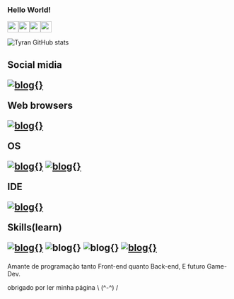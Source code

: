 
### Hello World!
<div id="icons">
    <img src="https://cdn.jsdelivr.net/gh/devicons/devicon/icons/html5/html5-plain-wordmark.svg" width="25" height="25"/>
    <img src="https://cdn.jsdelivr.net/gh/devicons/devicon/icons/css3/css3-plain-wordmark.svg" width="25" height="25"/>
    <img src="https://cdn.jsdelivr.net/gh/devicons/devicon/icons/java/java-original.svg" width="25" height="25"/>
    <img src="https://cdn.jsdelivr.net/gh/devicons/devicon/icons/python/python-original.svg" width="25" height="25"/>
</div>
<style>
    #icons{
        display: flex;
    }
</style>



![Tyran GitHub stats](https://github-readme-stats.vercel.app/api?username=Tyran15&show_icons=true&theme=tokyonight)          

<h2>
Social midia 

[![blog{}](https://img.shields.io/badge/Reddit-FF4500?style=for-the-badge&logo=reddit&logoColor=white)](https://www.reddit.com/user/Mateus_henri)

Web browsers

[![blog{}](https://img.shields.io/badge/Firefox_Browser-FF7139?style=for-the-badge&logo=Firefox-Browser&logoColor=white)](https://www.mozilla.org/pt-BR/firefox/new/)

OS

[![blog{}](https://img.shields.io/badge/manjaro-35BF5C?style=for-the-badge&logo=manjaro&logoColor=white)](https://manjaro.org/)
[![blog{}](https://img.shields.io/badge/Windows-0078D6?style=for-the-badge&logo=windows&logoColor=white)](https://www.microsoft.com/pt-br/software-download/windows10ISO)

IDE

[![blog{}](https://img.shields.io/badge/Visual_Studio_Code-0078D4?style=for-the-badge&logo=visual%20studio%20code&logoColor=white)](https://code.visualstudio.com/)

Skills(learn)

[![blog{}](https://img.shields.io/badge/Python-3776AB?style=for-the-badge&logo=python&logoColor=white)](https://www.python.org/)
![blog{}](https://img.shields.io/badge/HTML5-E34F26?style=for-the-badge&logo=html5&logoColor=white)
![blog{}](https://img.shields.io/badge/CSS3-1572B6?style=for-the-badge&logo=css3&logoColor=white)
[![blog{}](https://img.shields.io/badge/Java-ED8B00?style=for-the-badge&logo=openjdk&logoColor=white)](https://www.java.com/pt-BR/)

</h1>


Amante de programação tanto Front-end quanto Back-end, E futuro Game-Dev.

obrigado por ler minha página \ (^-^) /

